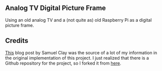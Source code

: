 ## Analog TV Digital Picture Frame

Using an old analog TV and a (not quite as) old Raspberry Pi as a digital picture frame.

## Credits

[This](http://www.ofbrooklyn.com/2014/01/2/building-photo-frame-raspberry-pi-motion-detector/) blog post by Samuel Clay was the source of a lot of my information in the original implementation of this project. I just realized that there is a Github repository for the project, so I forked it from [here](https://github.com/samuelclay/Raspberry-Pi-Photo-Frame).
